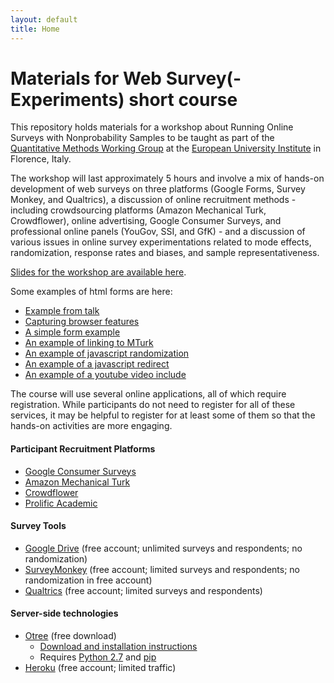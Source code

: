 ```yaml
---
layout: default
title: Home
---
```


# Materials for Web Survey(-Experiments) short course #

This repository holds materials for a workshop about Running Online Surveys with Nonprobability Samples to be taught as part of the [Quantitative Methods Working Group](https://sites.google.com/site/qmwgroup/) at the [European University Institute](http://www.eui.eu/) in Florence, Italy.

The workshop will last approximately 5 hours and involve a mix of hands-on development of web surveys on three platforms (Google Forms, Survey Monkey, and Qualtrics), a discussion of online recruitment methods - including crowdsourcing platforms (Amazon Mechanical Turk, Crowdflower), online advertising, Google Consumer Surveys, and professional online panels (YouGov, SSI, and GfK) - and a discussion of various issues in online survey experimentations related to mode effects, randomization, response rates and biases, and sample representativeness.

[Slides for the workshop are available here](Slides/slides.pdf).

Some examples of html forms are here:

 - [Example from talk](Activities/form_from_slide.html)
 - [Capturing browser features](Activities/browserfeatures.html)
 - [A simple form example](Activities/form.html)
 - [An example of linking to MTurk](Activities/mturk.html)
 - [An example of javascript randomization](Activities/randomization.html)
 - [An example of a javascript redirect](Activities/redirect.html)
 - [An example of a youtube video include](Activities/youtube.html)

The course will use several online applications, all of which require registration. While participants do not need to register for all of these services, it may be helpful to register for at least some of them so that the hands-on activities are more engaging.

#### Participant Recruitment Platforms ####

 - [Google Consumer Surveys](http://www.google.com/insights/consumersurveys/home)
 - [Amazon Mechanical Turk](https://requester.mturk.com/)
 - [Crowdflower](http://www.crowdflower.com/)
 - [Prolific Academic](https://www.prolific.ac/)

#### Survey Tools ####
 
 - [Google Drive](https://drive.google.com) (free account; unlimited surveys and respondents; no randomization)
 - [SurveyMonkey](https://www.surveymonkey.com/) (free account; limited surveys and respondents; no randomization in free account)
 - [Qualtrics](http://www.qualtrics.com/free-account/) (free account; limited surveys and respondents)
 
#### Server-side technologies ####

 - [Otree](www.otree.org) (free download)
   - [Download and installation instructions](http://otree.readthedocs.org/en/latest/setup.html#prerequisite-python-2-7-not-3-x)
   - Requires [Python 2.7](https://www.python.org/download/releases/2.7/) and [pip](https://en.wikipedia.org/wiki/Pip_(package_manager))
 - [Heroku](https://www.heroku.com) (free account; limited traffic)
